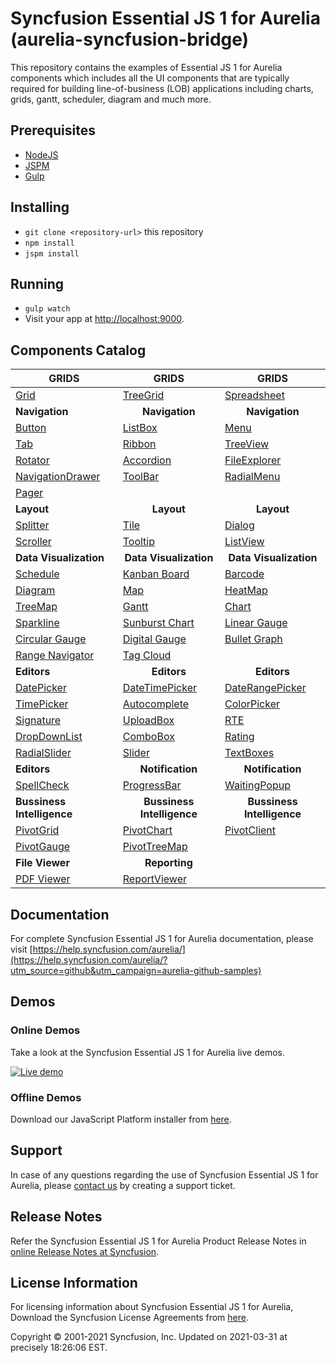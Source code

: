 # Syncfusion Essential JS 1 for Aurelia (aurelia-syncfusion-bridge)

This repository contains the examples of Essential JS 1 for Aurelia components which includes all the UI components that are typically required for building line-of-business (LOB) applications including charts, grids, gantt, scheduler, diagram and much more. 

## Prerequisites

* [NodeJS](https://nodejs.org/)
* [JSPM](https://github.com/jspm/jspm-cli)
* [Gulp](https://github.com/gulpjs/gulp) 

## Installing

* `git clone <repository-url>` this repository
* `npm install`
* `jspm install`

## Running

* `gulp watch`
* Visit your app at [http://localhost:9000](http://localhost:9000).

## Components Catalog

| <b>GRIDS<b> | <b><center>GRIDS</center><b> | <b><center>GRIDS</center><b> |
| ------------- | --------------- | ----------- |
|[Grid](https://aureliajq.syncfusion.com/#/samples/grid/default-Functionalities/?utm_source=github&utm_campaign=aurelia-github-samples)|[TreeGrid](https://aureliajq.syncfusion.com/#/samples/treegrid/Default-Sample/?utm_source=github&utm_campaign=aurelia-github-samples)|[Spreadsheet](https://aureliajq.syncfusion.com/#/samples/spreadsheet/default-functionalities?utm_source=github&utm_campaign=aurelia-github-samples)|
| <b>Navigation<b> | <b><center>Navigation</center><b> | <b><center>Navigation</center><b> |
|[Button](https://aureliajq.syncfusion.com/#/samples/buttons/Default-Functionalities/?utm_source=github&utm_campaign=aurelia-github-samples)|[ListBox](https://aureliajq.syncfusion.com/#/samples/listbox/basic-use/?utm_source=github&utm_campaign=aurelia-github-samples)|[Menu](https://aureliajq.syncfusion.com/#/samples/menu/default-functionalities/?utm_source=github&utm_campaign=aurelia-github-samples)|
|[Tab](https://aureliajq.syncfusion.com/#/samples/tab/default-functionalities/?utm_source=github&utm_campaign=aurelia-github-samples)|[Ribbon](https://aureliajq.syncfusion.com/#/samples/ribbon/default/?utm_source=github&utm_campaign=aurelia-github-samples)|[TreeView](https://aureliajq.syncfusion.com/#/samples/treeview/Default-Functionalities/?utm_source=github&utm_campaign=aurelia-github-samples)|
|[Rotator](https://aureliajq.syncfusion.com/#/samples/rotator/basic-use/?utm_source=github&utm_campaign=aurelia-github-samples)|[Accordion](https://aureliajq.syncfusion.com/#/samples/accordion/default-functionalities/?utm_source=github&utm_campaign=aurelia-github-samples)|[FileExplorer](https://aureliajq.syncfusion.com/#/samples/fileexplorer/Default-Functionalities/?utm_source=github&utm_campaign=aurelia-github-samples)|
|[NavigationDrawer](https://aureliajq.syncfusion.com/#/samples/navigationdrawer/basic-use/?utm_source=github&utm_campaign=aurelia-github-samples)|[ToolBar](https://aureliajq.syncfusion.com/#/samples/toolbar/default-functionalities/?utm_source=github&utm_campaign=aurelia-github-samples)|[RadialMenu](https://aureliajq.syncfusion.com/#/samples/radialmenu/basic-use/?utm_source=github&utm_campaign=aurelia-github-samples)|
|[Pager](https://aureliajq.syncfusion.com/#/samples/pager/default/?utm_source=github&utm_campaign=aurelia-github-samples)|
|<b>Layout</b>|<b><center>Layout</center></b>|<b><center>Layout</center></b> |
|[Splitter](https://aureliajq.syncfusion.com/#/samples/splitter/basic-use/?utm_source=github&utm_campaign=aurelia-github-samples)|[Tile](https://aureliajq.syncfusion.com/#/samples/tile/basic-use/?utm_source=github&utm_campaign=aurelia-github-samples)|[Dialog](https://aureliajq.syncfusion.com/#/samples/dialog/basic-use/?utm_source=github&utm_campaign=aurelia-github-samples)|
|[Scroller](https://aureliajq.syncfusion.com/#/samples/scroller/Default-Functionalities/?utm_source=github&utm_campaign=aurelia-github-samples)|[Tooltip](https://aureliajq.syncfusion.com/#/samples/tooltip/default-functionalities/?utm_source=github&utm_campaign=aurelia-github-samples)|[ListView](https://aureliajq.syncfusion.com/#/samples/listview/basic-use/?utm_source=github&utm_campaign=aurelia-github-samples)|
|<b>Data Visualization</b>|<b><center>Data Visualization</center></b>|<b><center>Data Visualization</center></b> |
|[Schedule](https://aureliajq.syncfusion.com/#/samples/schedule/default-functionalities/?utm_source=github&utm_campaign=aurelia-github-samples)|[Kanban Board](https://aureliajq.syncfusion.com/#/samples/kanban/default/?utm_source=github&utm_campaign=aurelia-github-samples)|[Barcode](https://aureliajq.syncfusion.com/#/samples/barcode/qrbarcode/?utm_source=github&utm_campaign=aurelia-github-samples)|
|[Diagram](https://aureliajq.syncfusion.com/#/samples/diagram/default-functionalities/?utm_source=github&utm_campaign=aurelia-github-samples)|[Map](https://aureliajq.syncfusion.com/#/samples/map/dataMarkers/?utm_source=github&utm_campaign=aurelia-github-samples)|[HeatMap](https://aureliajq.syncfusion.com/#/samples/heatmap/default-functionalities/?utm_source=github&utm_campaign=aurelia-github-samples)|
|[TreeMap](https://aureliajq.syncfusion.com/#/samples/treemap/flatCollection/?utm_source=github&utm_campaign=aurelia-github-samples)|[Gantt](https://aureliajq.syncfusion.com/#/samples/gantt/Default-Funtionalities/?utm_source=github&utm_campaign=aurelia-github-samples)|[Chart](https://aureliajq.syncfusion.com/#/samples/chart/line/?utm_source=github&utm_campaign=aurelia-github-samples)|
|[Sparkline](https://aureliajq.syncfusion.com/#/samples/sparkline/basic-use/?utm_source=github&utm_campaign=aurelia-github-samples)|[Sunburst Chart](https://aureliajq.syncfusion.com/#/samples/sunburstchart/default/?utm_source=github&utm_campaign=aurelia-github-samples)|[Linear Gauge](https://aureliajq.syncfusion.com/#/samples/lineargauge/basic-use/?utm_source=github&utm_campaign=aurelia-github-samples)|
|[Circular Gauge](https://aureliajq.syncfusion.com/#/samples/circulargauge/basic-use/?utm_source=github&utm_campaign=aurelia-github-samples)|[Digital Gauge](https://aureliajq.syncfusion.com/#/samples/digitalgauge/basic-use/?utm_source=github&utm_campaign=aurelia-github-samples)|[Bullet Graph](https://aureliajq.syncfusion.com/#/samples/bulletgraph/basic-use/?utm_source=github&utm_campaign=aurelia-github-samples)|
|[Range Navigator](https://aureliajq.syncfusion.com/#/samples/rangenavigator/basic-use/?utm_source=github&utm_campaign=aurelia-github-samples)|[Tag Cloud](https://aureliajq.syncfusion.com/#/samples/tagcloud/default-functionalities/?utm_source=github&utm_campaign=aurelia-github-samples)| |
|<b>Editors</b>|<b><center>Editors</center></b>|<b><center>Editors</center></b> |
|[DatePicker](https://aureliajq.syncfusion.com/#/samples/datepicker/Default-Functionalities/?utm_source=github&utm_campaign=aurelia-github-samples)|[DateTimePicker](https://aureliajq.syncfusion.com/#/samples/datetimepicker/Default-Functionalities/?utm_source=github&utm_campaign=aurelia-github-samples)|[DateRangePicker](https://aureliajq.syncfusion.com/#/samples/daterangepicker/Default-Functionalities/?utm_source=github&utm_campaign=aurelia-github-samples)|
|[TimePicker](https://aureliajq.syncfusion.com/#/samples/timepicker/Default-Functionalities/?utm_source=github&utm_campaign=aurelia-github-samples)|[Autocomplete](https://aureliajq.syncfusion.com/#/samples/autocomplete/basic-use/?utm_source=github&utm_campaign=aurelia-github-samples)|[ColorPicker](https://aureliajq.syncfusion.com/#/samples/colorpicker/Default-Functionalities/?utm_source=github&utm_campaign=aurelia-github-samples)|
|[Signature](https://aureliajq.syncfusion.com/#/samples/signature/basic-use/?utm_source=github&utm_campaign=aurelia-github-samples)|[UploadBox](https://aureliajq.syncfusion.com/#/samples/uploadbox/default-functionalities/?utm_source=github&utm_campaign=aurelia-github-samples)|[RTE](https://aureliajq.syncfusion.com/#/samples/rte/default-functionalities/?utm_source=github&utm_campaign=aurelia-github-samples)|
|[DropDownList](https://aureliajq.syncfusion.com/#/samples/dropdownlist/default-functionalities/?utm_source=github&utm_campaign=aurelia-github-samples)|[ComboBox](https://aureliajq.syncfusion.com/#/samples/combobox/default-functionalities/?utm_source=github&utm_campaign=aurelia-github-samples)|[Rating](https://aureliajq.syncfusion.com/#/samples/rating/default/?utm_source=github&utm_campaign=aurelia-github-samples)|
|[RadialSlider](https://aureliajq.syncfusion.com/#/samples/radialslider/basic-use/?utm_source=github&utm_campaign=aurelia-github-samples)|[Slider](https://aureliajq.syncfusion.com/#/samples/slider/Default/?utm_source=github&utm_campaign=aurelia-github-samples)|[TextBoxes](https://aureliajq.syncfusion.com/#/samples/textboxes/Default-Functionalities/?utm_source=github&utm_campaign=aurelia-github-samples)|
|<b>Editors</b>|<b><center>Notification</center></b>|<b><center>Notification</center></b> |
|[SpellCheck](https://aureliajq.syncfusion.com/#/samples/spellcheck/default/?utm_source=github&utm_campaign=aurelia-github-samples)|[ProgressBar](https://aureliajq.syncfusion.com/#/samples/progressbar/default-functionalities/?utm_source=github&utm_campaign=aurelia-github-samples)|[WaitingPopup](https://aureliajq.syncfusion.com/#/samples/waitingpopup/default-functionalities/?utm_source=github&utm_campaign=aurelia-github-samples)|
|<b>Bussiness Intelligence</b>|<b><center>Bussiness Intelligence</center></b>|<b><center>Bussiness Intelligence</center></b> |
|[PivotGrid](https://aureliajq.syncfusion.com/#/samples/pivotgrid/relational/?utm_source=github&utm_campaign=aurelia-github-samples)|[PivotChart](https://aureliajq.syncfusion.com/#/samples/pivotchart/relational/?utm_source=github&utm_campaign=aurelia-github-samples)|[PivotClient](https://aureliajq.syncfusion.com/#/samples/pivotclient/relational/?utm_source=github&utm_campaign=aurelia-github-samples)|
|[PivotGauge](https://aureliajq.syncfusion.com/#/samples/pivotgauge/relational/?utm_source=github&utm_campaign=aurelia-github-samples)|[PivotTreeMap](https://aureliajq.syncfusion.com/#/samples/pivottreemap/OLAP/?utm_source=github&utm_campaign=aurelia-github-samples)||
|<b>File Viewer</b>|<b><center>Reporting</center></b>||
|[PDF Viewer](https://aureliajq.syncfusion.com/#/samples/pdfviewer/basic-use/?utm_source=github&utm_campaign=aurelia-github-samples)|[ReportViewer](https://aureliajq.syncfusion.com/#/samples/reportviewer/Grouping-Aggregate/?utm_source=github&utm_campaign=aurelia-github-samples)||

## Documentation

For complete Syncfusion Essential JS 1 for Aurelia documentation, please visit [https://help.syncfusion.com/aurelia/](https://help.syncfusion.com/aurelia/?utm_source=github&utm_campaign=aurelia-github-samples)

## Demos

### Online Demos

Take a look at the Syncfusion Essential JS 1 for Aurelia live demos.

[![Live demo](http://dabuttonfactory.com/button.png?t=Live+demo&f=Calibri-Bold&ts=24&tc=fff&tshs=1&tshc=000&hp=20&vp=8&c=5&bgt=gradient&bgc=3d85c6&ebgc=073763)](https://aureliajq.syncfusion.com/?utm_source=github&utm_campaign=aurelia-github-samples)

### Offline Demos

Download our JavaScript Platform installer from [here](https://www.syncfusion.com/downloads/javascript/?utm_source=github&utm_campaign=aurelia-github-samples).

## Support

In case of any questions regarding the use of Syncfusion Essential JS 1 for Aurelia, please [contact us](http://www.syncfusion.com/support/?utm_source=github&utm_campaign=aurelia-github-samples) by creating a support ticket.

## Release Notes

Refer the Syncfusion Essential JS 1 for Aurelia Product Release Notes in [online Release Notes at Syncfusion](http://help.syncfusion.com/aurelia/release-notes/?utm_source=github&utm_campaign=aurelia-github-samples).

## License Information

For licensing information about Syncfusion Essential JS 1 for Aurelia, Download the Syncfusion License Agreements from [here](https://www.syncfusion.com/content/downloads/syncfusion_license.pdf).

<p>Copyright © 2001-2021 Syncfusion, Inc. Updated on 2021-03-31 at precisely 18:26:06 EST.</p>
